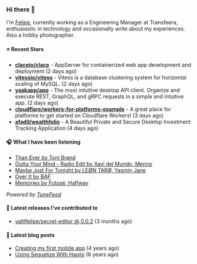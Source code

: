 ### Hi there 👋

I'm [Felipe](https://felipevm.com), currently working as a Engineering Manager at Transfeera, enthusiastic in technology and occasionally write about my experiences. Also a hobby photographer.

#### ⭐ Recent Stars
- **[claceio/clace](https://github.com/claceio/clace)** - AppServer for containerized web app development and deployment (2 days ago)
- **[vitessio/vitess](https://github.com/vitessio/vitess)** - Vitess is a database clustering system for horizontal scaling of MySQL. (2 days ago)
- **[yaakapp/app](https://github.com/yaakapp/app)** - The most intuitive desktop API client. Organize and execute REST, GraphQL, and gRPC requests in a simple and intuitive app. (2 days ago)
- **[cloudflare/workers-for-platforms-example](https://github.com/cloudflare/workers-for-platforms-example)** - A great place for platforms to get started on Cloudflare Workers! (3 days ago)
- **[afadil/wealthfolio](https://github.com/afadil/wealthfolio)** - A Beautiful Private and Secure Desktop Investment Tracking Application (4 days ago)

#### 🎧 What I have been listening
- [Than Ever by Toni Brand](https://open.spotify.com/track/5TeFZ4WK1oq5NMYJzkKaBK)
- [Outta Your Mind - Radio Edit by Xavi del Mundo, Menno](https://open.spotify.com/track/2ZdU81kQJ4T536OhpevdFC)
- [Maybe Just For Tonight by LEØN TARØ, Yasmin Jane](https://open.spotify.com/track/0oezb5HSh8So2grwRnAHxY)
- [Over It by BAF](https://open.spotify.com/track/7jfd9pY9Y1d7WO6jFyXO7G)
- [Memories by Futosé, Halfway](https://open.spotify.com/track/0A3Cof0Zfq1YaZbmjUDsrB)

_Powered by [TuneFeed](https://tunefeed.app?ref=valtlfelipe-gh-profile)_ 

#### 🚀 Latest releases I've contributed to


- [valtlfelipe/secret-editor @ 0.0.2](https://github.com/valtlfelipe/secret-editor/releases/tag/0.0.2) (3 months ago)

#### 📄 Latest blog posts
- [Creating my first mobile app](https://felipevm.com/posts/creating-my-first-mobile-app/) (4 years ago)
- [Using Sequelize With Hapijs](https://felipevm.com/posts/using-sequelize-with-hapijs/) (6 years ago)
